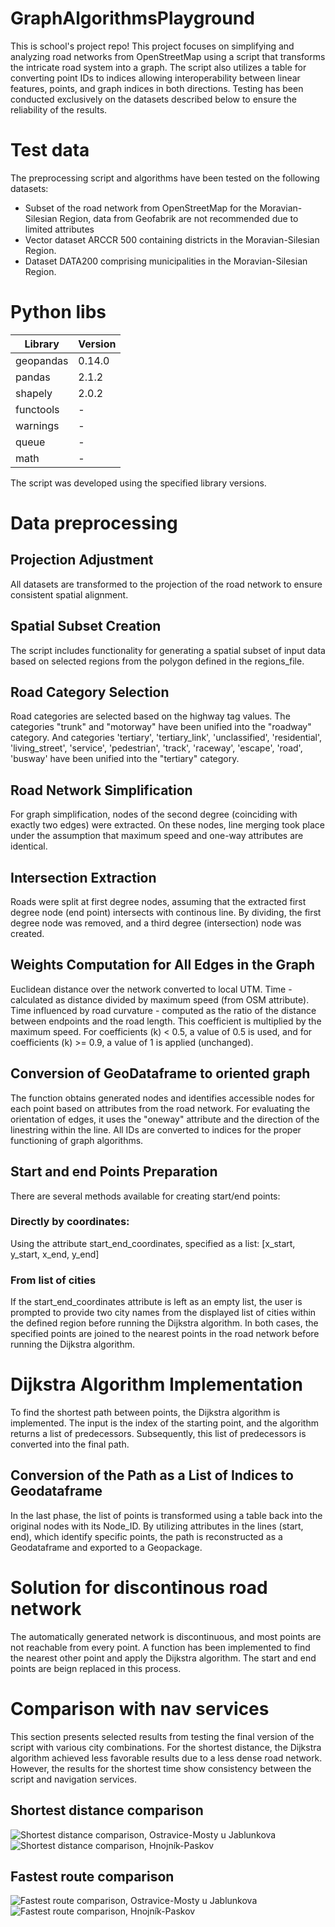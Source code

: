 # GraphAlgorithmsPlayground

This is school's project repo! This project focuses on simplifying and analyzing road networks from OpenStreetMap using a script that transforms the intricate road system into a graph. The script also utilizes a table for converting point IDs to indices allowing interoperability between linear features, points, and graph indices in both directions. Testing has been conducted exclusively on the datasets described below to ensure the reliability of the results.


# Test data
The preprocessing script and algorithms have been tested on the following datasets:

-   Subset of the road network from OpenStreetMap for the Moravian-Silesian Region, data from Geofabrik are not recommended due to limited  attributes
-   Vector dataset ARCCR 500 containing districts in the Moravian-Silesian Region.
-   Dataset DATA200 comprising municipalities in the Moravian-Silesian Region.

# Python libs
| Library     | Version |
|-------------|---------|
| geopandas   | 0.14.0  |
| pandas      | 2.1.2   |
| shapely     | 2.0.2   |
| functools   | -       |
| warnings    | -       |
| queue       | -       |
| math        | -       |
The script was developed using the specified library versions.

# Data preprocessing
## Projection Adjustment
All datasets are transformed to the projection of the road network to ensure consistent spatial alignment.

## Spatial Subset Creation
The script includes functionality for generating a spatial subset of input data based on selected regions from the polygon defined in the regions_file.

## Road Category Selection
Road categories are selected based on the highway tag values. The categories "trunk" and "motorway" have been unified into the "roadway" category. And categories 'tertiary', 'tertiary_link', 'unclassified', 'residential', 'living_street', 'service', 'pedestrian', 'track', 'raceway', 'escape', 'road', 'busway' have been unified into the "tertiary" category.

## Road Network Simplification
For graph simplification, nodes of the second degree (coinciding with exactly two edges) were extracted. On these nodes, line merging took place under the assumption that maximum speed and one-way attributes are identical. 

## Intersection Extraction
Roads were split at first degree nodes, assuming that the extracted first degree node (end point) intersects with continous line. By dividing, the first degree node was removed, and a third degree (intersection) node was created.

## Weights Computation for All Edges in the Graph
Euclidean distance over the network converted to local UTM.
Time - calculated as distance divided by maximum speed (from OSM attribute).
Time influenced by road curvature - computed as the ratio of the distance between endpoints and the road length. This coefficient is multiplied by the maximum speed. For coefficients (k) < 0.5, a value of 0.5 is used, and for coefficients (k) >= 0.9, a value of 1 is applied (unchanged).

## Conversion of GeoDataframe to oriented graph
The function obtains generated nodes and identifies accessible nodes for each point based on attributes from the road network. For evaluating the orientation of edges, it uses the "oneway" attribute and the direction of the linestring within the line. All IDs are converted to indices for the proper functioning of graph algorithms.

## Start and end Points Preparation
There are several methods available for creating start/end points:
### Directly by coordinates:
Using the attribute start_end_coordinates, specified as a list: [x_start, y_start, x_end, y_end]
### From list of cities 
If the start_end_coordinates attribute is left as an empty list, the user is prompted to provide two city names from the displayed list of cities within the defined region before running the Dijkstra algorithm.
In both cases, the specified points are joined to the nearest points in the road network before running the Dijkstra algorithm.

# Dijkstra Algorithm Implementation
To find the shortest path between points, the Dijkstra algorithm is implemented. The input is the index of the starting point, and the algorithm returns a list of predecessors. Subsequently, this list of predecessors is converted into the final path.

## Conversion of the Path as a List of Indices to Geodataframe
In the last phase, the list of points is transformed using a table back into the original nodes with its Node_ID. By utilizing attributes in the lines (start, end), which identify specific points, the path is reconstructed as a Geodataframe and exported to a Geopackage.


# Solution for discontinous road network
The automatically generated network is discontinuous, and most points are not reachable from every point. A function has been implemented to find the nearest other point and apply the Dijkstra algorithm. The start and end points are beign replaced in this process.

# Comparison with nav services
This section presents selected results from testing the final version of the script with various city combinations. For the shortest distance, the Dijkstra algorithm achieved less favorable results due to a less dense road network. However, the results for the shortest time show consistency between the script and navigation services.

## Shortest distance comparison
![Shortest distance comparison, Ostravice-Mosty u Jablunkova](images/Ostravice_Mosty_distance_comparison.png)
![Shortest distance comparison, Hnojník-Paskov](images/Hnojník_Paskov_distance_comparison.png)

## Fastest route comparison
![Fastest route comparison, Ostravice-Mosty u Jablunkova](images/Ostravice_Mosty_fastest_comparison.png)
![Fastest route comparison, Hnojník-Paskov](images/Hnojník_Paskov_fastest_comparison.png)


